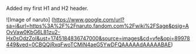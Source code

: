 # 
## 









Added my first H1 and H2 header. 


![Image of naruto] (https://www.google.com/url?sa=i&url=https%3A%2F%2Fnaruto.fandom.com%2Fwiki%2FSage&psig=AOvVaw0KbG6L81zu2-Hx0sOdzZoI&ust=1745184836747000&source=images&cd=vfe&opi=89978449&ved=0CBQQjRxqFwoTCMiN4aeG5YwDFQAAAAAdAAAAABAE)
